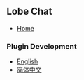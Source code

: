 ## Lobe Chat

- [Home](Home)

### Plugin Development

- [English](Plugin-Development.en-US)
- [简体中文](Plugin-Development.zh-CN)
